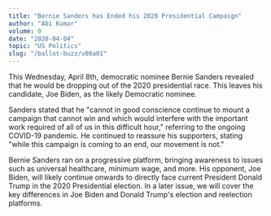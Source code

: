 ```yaml
---
title: "Bernie Sanders has Ended his 2020 Presidential Campaign"
author: "Abi Kumar"
volume: 0
date: "2020-04-04"
topic: "US Politics"
slug: "/ballot-buzz/v00a01"
---
```


This Wednesday, April 8th, democratic nominee Bernie Sanders revealed that he would be dropping out of the 2020 presidential race. This leaves his candidate, Joe Biden, as the likely Democratic nominee.

Sanders stated that he "cannot in good conscience continue to mount a campaign that cannot win and which would interfere with the important work required of all of us in this difficult hour," referring to the ongoing COVID-19 pandemic. He continued to reassure his supporters, stating "while this campaign is coming to an end, our movement is not."

Bernie Sanders ran on a progressive platform, bringing awareness to issues such as universal healthcare, minimum wage, and more. His opponent, Joe Biden, will likely continue onwards to directly face current President Donald Trump in the 2020 Presidential election. In a later issue, we will cover the key differences in Joe Biden and Donald Trump's election and reelection platforms.